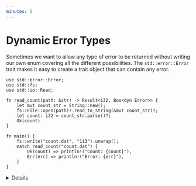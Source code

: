 ```yaml
---
minutes: 5
---
```


# Dynamic Error Types

Sometimes we want to allow any type of error to be returned without writing our
own enum covering all the different possibilities. The `std::error::Error` trait
makes it easy to create a trait object that can contain any error.

```rust,editable
use std::error::Error;
use std::fs;
use std::io::Read;

fn read_count(path: &str) -> Result<i32, Box<dyn Error>> {
    let mut count_str = String::new();
    fs::File::open(path)?.read_to_string(&mut count_str)?;
    let count: i32 = count_str.parse()?;
    Ok(count)
}

fn main() {
    fs::write("count.dat", "1i3").unwrap();
    match read_count("count.dat") {
        Ok(count) => println!("Count: {count}"),
        Err(err) => println!("Error: {err}"),
    }
}
```

<details>

The `read_count` function can return `std::io::Error` (from file operations) or
`std::num::ParseIntError` (from `String::parse`).

Boxing errors saves on code, but gives up the ability to cleanly handle
different error cases differently in the program. As such it's generally not a
good idea to use `Box<dyn Error>` in the public API of a library, but it can be
a good option in a program where you just want to display the error message
somewhere.

</details>
